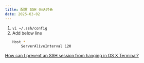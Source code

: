 ```yaml
---
title: 配置 SSH 会话时长
date: 2025-03-02
---
```


1. `vi ~/.ssh/config`
2. Add below line
    ```bash
    Host *
    	ServerAliveInterval 120
    ```
    

[How can I prevent an SSH session from hanging in OS X Terminal?](https://apple.stackexchange.com/questions/36690/how-can-i-prevent-an-ssh-session-from-hanging-in-os-x-terminal)